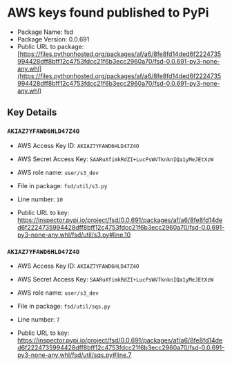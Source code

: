 # AWS keys found published to PyPi

* Package Name: fsd
* Package Version: 0.0.691
* Public URL to package: [https://files.pythonhosted.org/packages/af/a6/8fe8fd14ded6f2224735994428dff8bff12c4753fdcc21f6b3ecc2960a70/fsd-0.0.691-py3-none-any.whl](https://files.pythonhosted.org/packages/af/a6/8fe8fd14ded6f2224735994428dff8bff12c4753fdcc21f6b3ecc2960a70/fsd-0.0.691-py3-none-any.whl)

## Key Details

### `AKIAZ7YFAWD6HLD47Z4O`

* AWS Access Key ID: `AKIAZ7YFAWD6HLD47Z4O`
* AWS Secret Access Key: `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` 
* AWS role name: `user/s3_dev`
* File in package: `fsd/util/s3.py`
* Line number: `10`

* Public URL to key: https://inspector.pypi.io/project/fsd/0.0.691/packages/af/a6/8fe8fd14ded6f2224735994428dff8bff12c4753fdcc21f6b3ecc2960a70/fsd-0.0.691-py3-none-any.whl/fsd/util/s3.py#line.10



### `AKIAZ7YFAWD6HLD47Z4O`

* AWS Access Key ID: `AKIAZ7YFAWD6HLD47Z4O`
* AWS Secret Access Key: `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` 
* AWS role name: `user/s3_dev`
* File in package: `fsd/util/sqs.py`
* Line number: `7`

* Public URL to key: https://inspector.pypi.io/project/fsd/0.0.691/packages/af/a6/8fe8fd14ded6f2224735994428dff8bff12c4753fdcc21f6b3ecc2960a70/fsd-0.0.691-py3-none-any.whl/fsd/util/sqs.py#line.7


